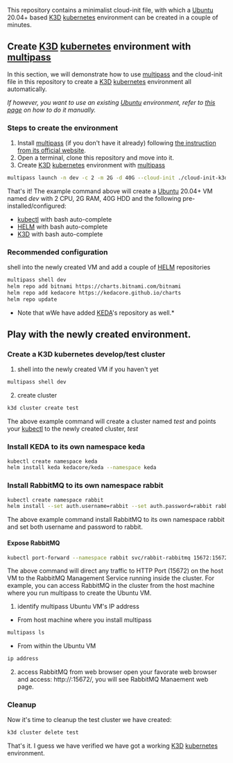This repository contains a minimalist cloud-init file, with which a [Ubuntu](https://ubuntu.com/) 20.04+ based [K3D](https://k3d.io/) [kubernetes](https://kubernetes.io/) environment can be created in a couple of minutes.

## Create [K3D](https://k3d.io/) [kubernetes](https://kubernetes.io/) environment with [multipass](https://multipass.run/)
In this section, we will demonstrate how to use [multipass](https://multipass.run/) and the cloud-init file in this repository to create a [K3D](https://k3d.io/) [kubernetes](https://kubernetes.io/) environment all automatically.

*If however, you want to use an existing [Ubuntu](https://ubuntu.com/) environment, refer to [this page](https://github.com/hizbiz/k3d-keda-rabbitmq-pika-example/wiki/Setup-K3D-kubernetes-develop-environment-manully) on how to do it manually.*

### Steps to create the environment
1. Install [multipass](https://multipass.run/) (if you don't have it already) following [the instruction from its official website](https://multipass.run/install).
2. Open a terminal, clone this repository and move into it.
3. Create [K3D](https://k3d.io/) [kubernetes](https://kubernetes.io/) environment with [multipass](https://multipass.run/)
```bash
multipass launch -n dev -c 2 -m 2G -d 40G --cloud-init ./cloud-init-k3d.yaml -vvvv
```
That's it! The example command above will create a [Ubuntu](https://ubuntu.com/) 20.04+ VM named *dev* with 2 CPU, 2G RAM, 40G HDD and the following pre-installed/configured:
  - [kubectl](https://kubernetes.io/docs/reference/kubectl/kubectl/) with bash auto-complete
  - [HELM](https://helm.sh/) with bash auto-complete
  - [K3D](https://k3d.io/) with bash auto-complete

### Recommended configuration
shell into the newly created VM and add a couple of [HELM](https://helm.sh/) repositories
```bash
multipass shell dev
helm repo add bitnami https://charts.bitnami.com/bitnami
helm repo add kedacore https://kedacore.github.io/charts
helm repo update
```
* Note that wWe have added [KEDA](https://keda.sh/)'s repository as well.*

## Play with the newly created environment.
### Create a K3D kubernetes develop/test cluster
1. shell into the newly created VM if you haven't yet
```bash
multipass shell dev
```

2. create cluster
```bash
k3d cluster create test
```
The above example command will create a cluster named *test* and points your [kubectl](https://kubernetes.io/docs/reference/kubectl/kubectl/) to the newly created cluster, *test*

### Install KEDA to its own namespace keda
```bash
kubectl create namespace keda
helm install keda kedacore/keda --namespace keda
```

### Install RabbitMQ to its own namespace rabbit
```bash
kubectl create namespace rabbit
helm install --set auth.username=rabbit --set auth.password=rabbit rabbit bitnami/rabbitmq --namespace rabbit
```
The above example command install RabbitMQ to its own namespace rabbit and set both username and password to rabbit.

#### Expose RabbitMQ
```bash
kubectl port-forward --namespace rabbit svc/rabbit-rabbitmq 15672:15672 --address=0.0.0.0
```
The above command will direct any traffic to HTTP Port (15672) on the host VM to the RabbitMQ Management Service running inside the cluster. For example, you can access RabbitMQ in the cluster from the host machine where you run multipass to create the Ubuntu VM.

1. identify multipass Ubuntu VM's IP address
  - From host machine where you install multipass
  ```bash
  multipass ls
  ```
  - From within the Ubuntu VM
  ```bash
  ip address
  ```
2. access RabbitMQ from web browser
open your favorate web browser and access: http://<VM-IP>:15672/, you will see RabbitMQ Manaement web page.
  
### Cleanup
Now it's time to cleanup the test cluster we have created:
```bash
k3d cluster delete test
```

That's it. I guess we have verified we have got a working [K3D](https://k3d.io/) [kubernetes](https://kubernetes.io/) environment.

